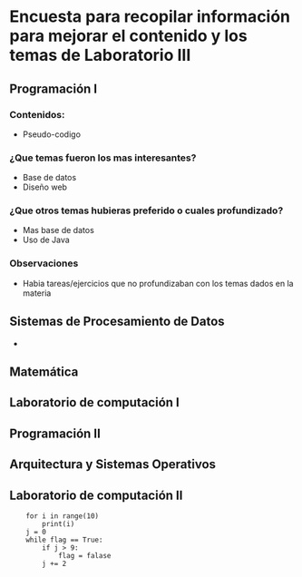 # Encuesta para recopilar información para mejorar el contenido y los temas de Laboratorio III 
## Programación I 
### Contenidos:
* Pseudo-codigo
### ¿Que temas fueron los mas interesantes?
* Base de datos
* Diseño web

### ¿Que otros temas hubieras preferido o cuales profundizado?
* Mas base de datos
* Uso de Java 
### Observaciones 
* Habia tareas/ejercicios que no profundizaban con los temas dados en la materia
## Sistemas de Procesamiento de Datos
* 
## Matemática

## Laboratorio de computación I

## Programación II

## Arquitectura y Sistemas Operativos

## Laboratorio de computación II

```Phyton
    for i in range(10)
        print(i)
    j = 0
    while flag == True:
        if j > 9:
            flag = falase
        j += 2